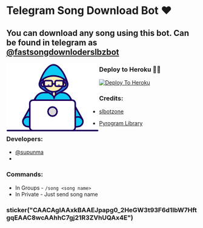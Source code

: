 # Telegram Song Download Bot ❤

## You can download any song using this bot. Can be found in telegram as [@fastsongdownloderslbzbot](https://t.me/fastsongdownloderslbzbot)

<img align="left" src="https://github.com/RazorKenway/RazorKenway/raw/main/Developer.gif" style="max-width:100%;">


### Deploy to Heroku 🏃‍♂

[![Deploy To Heroku](https://www.herokucdn.com/deploy/button.svg)](https://heroku.com/deploy?template=https://github.com/youtubeslgeekshow/fastsongdownloaderbot)

### Credits:

- [slbotzone](https://t.me/slbotzone)

- [Pyrogram Library](https://github.com/pyrogram/pyrogram)

### Developers:

- [@supunma](https://t.me/supunma)
- 
### Commands:
- In Groups - `/song <song name>`
- In Private - Just send song name

### sticker("CAACAgIAAxkBAAEJpapg0_2HeGW3t93F6d1IbW7HftgqEAAC8wcAAhhC7gj21R3ZVhUQAx4E")
